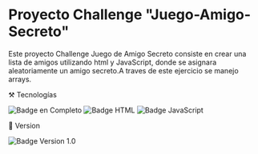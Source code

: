  # Proyecto Challenge "Juego-Amigo-Secreto" 

Este proyecto Challenge Juego de Amigo Secreto consiste en crear una lista de amigos utilizando html y JavaScript, donde se asignara aleatoriamente un amigo secreto.A traves de este ejercicio se manejo arrays.

⚒️ Tecnologías

![Badge en Completo](https://img.shields.io/badge/STATUS-EN%20COMPLETO-green)
![Badge HTML](https://img.shields.io/badge/HTML-blue)
![Badge JavaScript](https://img.shields.io/badge/_JavaScript-blue)

📎 Version

![Badge Version 1.0]( https://img.shields.io/badge/Version%201.0-8A2BE2)
